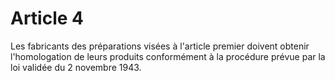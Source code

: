 # Article 4

Les fabricants des préparations visées à l'article premier doivent obtenir l'homologation de leurs produits conformément à la procédure prévue par la loi validée du 2 novembre 1943.
